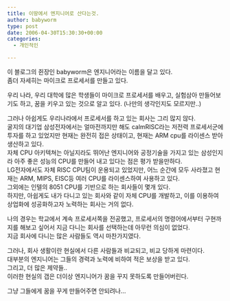 ```yaml
---
title: 이땅에서 엔지니어로 산다는것.
author: babyworm
type: post
date: 2006-04-30T15:30:30+00:00
categories:
  - 개인적인

---
```

이 블로그의 쥔장인 babyworm은 엔지니어라는 이름을 달고 있다.  
좀더 자세히는 마이크로 프로세서를 만들고 있다.

우리 나라, 우리 대학에 많은 학생들이 마이크로 프로세서를 배우고, 실험삼아 만들어보기도 하고, 꿈을 키우고 있는 것으로 알고 있다. (나만의 생각인지도 모르지만..)

그러나 아쉽게도 우리나라에서 프로세서를 하고 있는 회사는 그리 많지 않다.  
굴지의 대기업 삼성전자에서는 얼마전까지만 해도 calmRISC라는 저전력 프로세서군에 투자를 하고 있었지만 현재는 완전히 접은 상태이고, 현재는 ARM cpu를 라이센스 받아 생산하고 있다.  
자체 CPU 아키텍쳐는 아닐지라도 뛰어난 엔지니어와 공정기술을 가지고 있는 삼성인지라 아주 좋은 성능의 CPU를 만들어 내고 있다는 점은 평가 받을만하다.  
LG전자에서도 자체 RISC CPU팀이 운용되고 있었지만, 어느 순간에 모두 사라졌고 현재는 ARM, MIPS, EISC등 여러 CPU를 라이센스하여 사용하고 있다.  
그외에는 인텔의 8051 CPU를 기반으로 하는 회사들이 몇개 있다.&nbsp;  
하지만, 아쉽게도 내가 다니고 있는 회사와 같이 자체 CPU를 개발하고, 이를 이용하여 상업화에 성공화하고자 노력하는 회사는 거의 없다.

나의 경우는 학교에서 계속 프로세서쪽을 전공했고, 프로세서의 명령어에서부터 구현까지를 해보고 싶어서 지금 다니는 회사를 선택하는데 아무런 의심이 없었다.  
지금 회사에 다니는 많은 사람들도 역시 마찬가지였다.

그러나, 회사 생활이란 현실에서 다른 사람들과 비교되고, 비교 당하게 마련이다.  
대부분의 엔지니어는 그들의 경력과 노력에 비하여 적은 보상을 받고 있다.  
그리고, 더 많은 제약들..  
이러한 현실의 갭은 더이상 엔지니어가 꿈을 꾸지 못하도록 만들어버린다. 

그냥 그들에게 꿈을 꾸게 만들어주면 안되려나&#8230;

